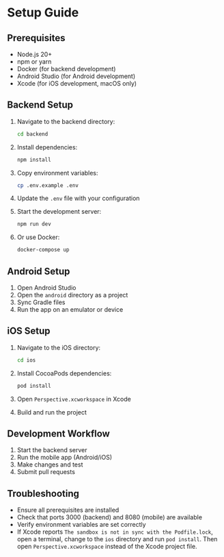 # Setup Guide

## Prerequisites

- Node.js 20+
- npm or yarn
- Docker (for backend development)
- Android Studio (for Android development)
- Xcode (for iOS development, macOS only)

## Backend Setup

1. Navigate to the backend directory:
   ```bash
   cd backend
   ```

2. Install dependencies:
   ```bash
   npm install
   ```

3. Copy environment variables:
   ```bash
   cp .env.example .env
   ```

4. Update the `.env` file with your configuration

5. Start the development server:
   ```bash
   npm run dev
   ```

6. Or use Docker:
   ```bash
   docker-compose up
   ```

## Android Setup

1. Open Android Studio
2. Open the `android` directory as a project
3. Sync Gradle files
4. Run the app on an emulator or device

## iOS Setup

1. Navigate to the iOS directory:
   ```bash
   cd ios
   ```

2. Install CocoaPods dependencies:
   ```bash
   pod install
   ```

3. Open `Perspective.xcworkspace` in Xcode
4. Build and run the project

## Development Workflow

1. Start the backend server
2. Run the mobile app (Android/iOS)
3. Make changes and test
4. Submit pull requests

## Troubleshooting

- Ensure all prerequisites are installed
- Check that ports 3000 (backend) and 8080 (mobile) are available
- Verify environment variables are set correctly
- If Xcode reports `The sandbox is not in sync with the Podfile.lock`, open a terminal, change to the `ios` directory and run `pod install`. Then open `Perspective.xcworkspace` instead of the Xcode project file.
